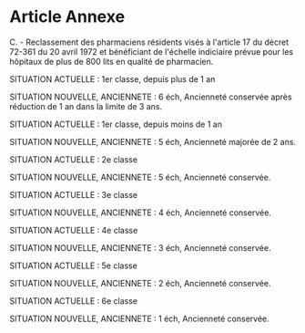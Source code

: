 # Article Annexe

C. - Reclassement des pharmaciens résidents visés à l'article 17 du décret 72-361 du 20 avril 1972 et bénéficiant de l'échelle indiciaire prévue pour les hôpitaux de plus de 800 lits en qualité de pharmacien.

SITUATION ACTUELLE : 1er classe, depuis plus de 1 an

SITUATION NOUVELLE, ANCIENNETE : 6 éch, Ancienneté conservée après réduction de 1 an dans la limite de 3 ans.

SITUATION ACTUELLE : 1er classe, depuis moins de 1 an

SITUATION NOUVELLE, ANCIENNETE : 5 éch, Ancienneté majorée de 2 ans.

SITUATION ACTUELLE : 2e classe

SITUATION NOUVELLE, ANCIENNETE : 5 éch, Ancienneté conservée.

SITUATION ACTUELLE : 3e classe

SITUATION NOUVELLE, ANCIENNETE : 4 éch, Ancienneté conservée.

SITUATION ACTUELLE : 4e classe

SITUATION NOUVELLE, ANCIENNETE : 3 éch, Ancienneté conservée.

SITUATION ACTUELLE : 5e classe

SITUATION NOUVELLE, ANCIENNETE : 2 éch, Ancienneté conservée.

SITUATION ACTUELLE : 6e classe

SITUATION NOUVELLE, ANCIENNETE : 1 éch, Ancienneté conservée.
